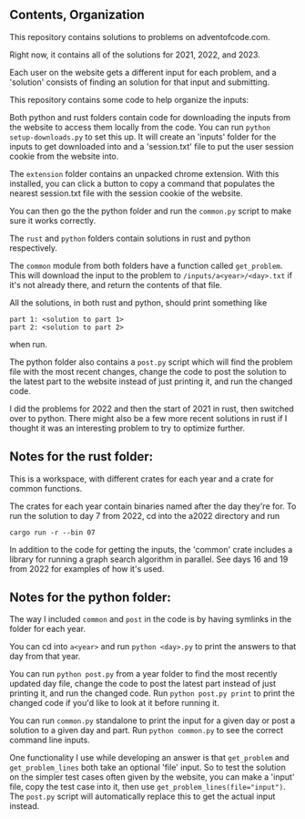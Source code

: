 Contents, Organization
---------
This repository contains solutions to problems on adventofcode.com.

Right now, it contains all of the solutions for 2021, 2022, and 2023.

Each user on the website gets a different input for each problem, and a
'solution' consists of finding an solution for that input and submitting.

This repository contains some code to help organize the inputs:

Both python and rust folders contain code for downloading the inputs from the
website to access them locally from the code. You can run `python setup-downloads.py` to
set this up. It will create an 'inputs' folder for the inputs to get downloaded
into and a 'session.txt' file to put the user session cookie from the website into.

The `extension` folder contains an unpacked chrome extension. With this installed,
you can click a button to copy a command that populates the nearest session.txt
file with the session cookie of the website.

You can then go the the python folder and run the `common.py` script to make
sure it works correctly.

The `rust` and `python` folders contain solutions in rust and python respectively.

The `common` module from both folders have a function called `get_problem`. This
will download the input to the problem to `/inputs/a<year>/<day>.txt` if it's not
already there, and return the contents of that file.

All the solutions, in both rust and python, should print something like
```
part 1: <solution to part 1>
part 2: <solution to part 2>
```
when run.

The python folder also contains a `post.py` script which will find the problem
file with the most recent changes, change the code to post the solution to
the latest part to the website instead of just printing it, and run the changed
code.

I did the problems for 2022 and then the start of 2021 in rust, then switched
over to python. There might also be a few more recent solutions in rust if I
thought it was an interesting problem to try to optimize further.

Notes for the rust folder:
-----
This is a workspace, with different crates for each year and a crate
for common functions.

The crates for each year contain binaries named after the day they're for.
To run the solution to day 7 from 2022, cd into the a2022 directory and run

```cargo run -r --bin 07```

In addition to the code for getting the inputs, the 'common' crate includes
a library for running a graph search algorithm in parallel. See days 16 and
19 from 2022 for examples of how it's used.

Notes for the python folder:
-----
The way I included `common` and `post` in the code is by having symlinks in the folder
for each year.

You can cd into `a<year>` and run
```python <day>.py```
to print the answers to that day from that year.

You can run `python post.py` from a year folder to find the most recently updated day file,
change the code to post the latest part instead of just printing it, and run the changed code.
Run `python post.py print` to print the changed code if you'd like to look at it before running it.

You can run `common.py` standalone to print the input for a given day or post a solution
to a given day and part. Run `python common.py` to see the correct command line inputs.

One functionality I use while developing an answer is that `get_problem` and `get_problem_lines`
both take an optional 'file' input. So to test the solution on the simpler test cases often given
by the website, you can make a 'input' file, copy the test case into it, then use
`get_problem_lines(file="input")`. The `post.py` script will automatically replace this to get the
actual input instead.
